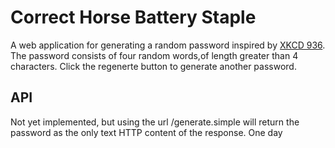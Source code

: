 Correct Horse Battery Staple
============================

A web application for generating a random password inspired by  [XKCD 936](http://xkcd.com/936/).  The password consists of four random words,of length greater than 4 characters. Click the regenerte button to generate another password.

API
---

Not yet implemented, but using the url /generate.simple will return the password as the only text HTTP content of the response. One day
